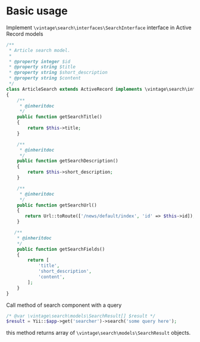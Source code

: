 Basic usage
===========

Implement `\vintage\search\interfaces\SearchInterface` interface in Active Record models

```php
/**
 * Article search model.
 * 
 * @property integer $id
 * @property string $title
 * @property string $short_description
 * @property string $content
 */
class ArticleSearch extends ActiveRecord implements \vintage\search\interfaces\SearchInterface
{
    /**
     * @inheritdoc
     */
    public function getSearchTitle()
    {
        return $this->title;
    }

    /**
     * @inheritdoc
     */
    public function getSearchDescription()
    {
        return $this->short_description;
    }

    /**
     * @inheritdoc
     */
    public function getSearchUrl()
    {
       return Url::toRoute(['/news/default/index', 'id' => $this->id]);
    }

   /**
    * @inheritdoc
    */
    public function getSearchFields()
    {
        return [
            'title',
            'short_description',
            'content',
        ];
    }
}
```

Call method of search component with a query

```php
/* @var \vintage\search\models\SearchResult[] $result */
$result = Yii::$app->get('searcher')->search('some query here');
```

this method returns array of `\vintage\search\models\SearchResult` objects.